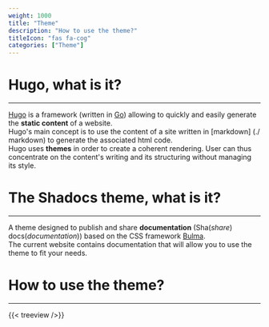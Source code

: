 ```yaml
---
weight: 1000
title: "Theme"
description: "How to use the theme?"
titleIcon: "fas fa-cog"
categories: ["Theme"]
---
```


# Hugo, what is it?
---

[Hugo](https://gohugo.io/) is a framework (written in [Go](https://golang.org/)) allowing to quickly and easily generate the **static content** of a website.  
Hugo's main concept is to use the content of a site written in [markdown] (./ markdown) to generate the associated html code.  
Hugo uses **themes** in order to create a coherent rendering. User can thus concentrate on the content's writing and its structuring without managing its style.

# The Shadocs theme, what is it?
---

A theme designed to publish and share **documentation** (Sha(*share*) docs(*documentation*)) based on the CSS framework [Bulma](https://bulma.io/).  
The current website contains documentation that will allow you to use the theme to fit your needs.

# How to use the theme?
---

{{< treeview />}}
